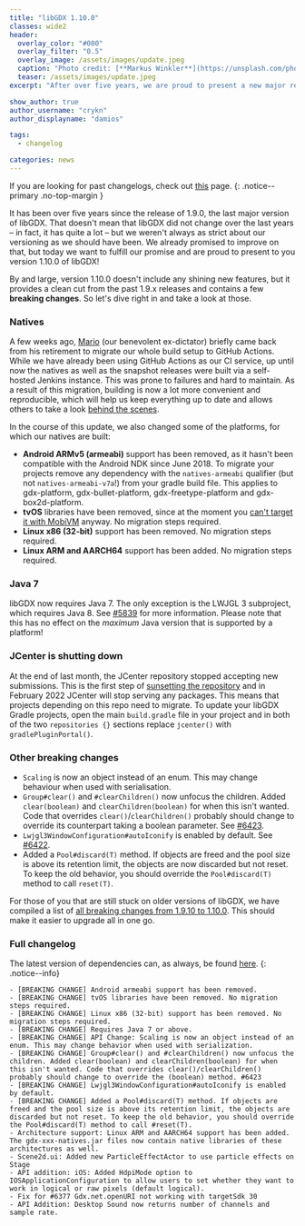 ```yaml
---
title: "libGDX 1.10.0"
classes: wide2
header:
  overlay_color: "#000"
  overlay_filter: "0.5"
  overlay_image: /assets/images/update.jpeg
  caption: "Photo credit: [**Markus Winkler**](https://unsplash.com/photos/cxoR55-bels)"
  teaser: /assets/images/update.jpeg
excerpt: "After over five years, we are proud to present a new major release of libGDX: version 1.10.0!"

show_author: true
author_username: "crykn"
author_displayname: "damios"

tags:
  - changelog

categories: news
---
```

If you are looking for past changelogs, check out [this](/news/changelog/) page.
{: .notice--primary .no-top-margin }

It has been over five years since the release of 1.9.0, the last major version of libGDX. That doesn't mean that libGDX did not change over the last years – in fact, it has quite a lot – but we weren't always as strict about our versioning as we should have been. We already promised to improve on that, but today we want to fulfill our promise and are proud to present to you version 1.10.0 of libGDX!

By and large, version 1.10.0 doesn't include any shining new features, but it provides a clean cut from the past 1.9.x releases and contains a few **breaking changes**. So let's dive right in and take a look at those.

### Natives
A few weeks ago, [Mario](https://twitter.com/badlogicgames) (our benevolent ex-dictator) briefly came back from his retirement to migrate our whole build setup to GitHub Actions. While we have already been using GitHub Actions as our CI service, up until now the natives as well as the snapshot releases were built via a self-hosted Jenkins instance. This was prone to failures and hard to maintain. As a result of this migration, building is now a lot more convenient and reproducible, which will help us keep everything up to date and allows others to take a look [behind the scenes](https://github.com/libgdx/libgdx/blob/master/.github/workflows/build-snapshot.yml).

In the course of this update, we also changed some of the platforms, for which our natives are built:

- **Android ARMv5 (armeabi)** support has been removed, as it hasn't been compatible with the Android NDK since June 2018. To migrate your projects remove any dependency with the `natives-armeabi` qualifier (but not `natives-armeabi-v7a`!) from your gradle build file. This applies to gdx-platform, gdx-bullet-platform, gdx-freetype-platform and gdx-box2d-platform.
- **tvOS** libraries have been removed, since at the moment you [can't target it with MobiVM](https://github.com/MobiVM/robovm/issues/181) anyway. No migration steps required.
- **Linux x86 (32-bit)** support has been removed. No migration steps required.
- **Linux ARM and AARCH64** support has been added. No migration steps required.

### Java 7
libGDX now requires Java 7. The only exception is the LWJGL 3 subproject, which requires Java 8. See [#5839](https://github.com/libgdx/libgdx/pull/5839) for more information. Please note that this has no effect on the _maximum_ Java version that is supported by a platform!

### JCenter is shutting down
At the end of last month, the JCenter repository stopped accepting new submissions. This is the first step of [sunsetting the repository](https://jfrog.com/blog/into-the-sunset-bintray-jcenter-gocenter-and-chartcenter/) and in February 2022 JCenter will stop serving any packages. This means that projects depending on this repo need to migrate. To update your libGDX Gradle projects, open the main `build.gradle` file in your project and in both of the two `repositories {}` sections replace `jcenter()` with `gradlePluginPortal()`.

### Other breaking changes
- `Scaling` is now an object instead of an enum. This may change behaviour when used with serialisation.
- `Group#clear()` and `#clearChildren()` now unfocus the children. Added `clear(boolean)` and `clearChildren(boolean)` for when this isn't wanted. Code that overrides `clear()`/`clearChildren()` probably should change to override its counterpart taking a boolean parameter. See [#6423](https://github.com/libgdx/libgdx/pull/6423).
- `Lwjgl3WindowConfiguration#autoIconify` is enabled by default. See [#6422](https://github.com/libgdx/libgdx/pull/6422).
- Added a `Pool#discard(T)` method. If objects are freed and the pool size is above its retention limit, the objects are now discarded but not reset. To keep the old behavior, you should override the `Pool#discard(T)` method to call `reset(T)`.


For those of you that are still stuck on older versions of libGDX, we have compiled a list of [all breaking changes from 1.9.10 to 1.10.0](/news/2021/04/the-ultimate-migration-guide). This should make it easier to upgrade all in one go.


### Full changelog
The latest version of dependencies can, as always, be found [here](/dev/versions/).
{: .notice--info}
```
- [BREAKING CHANGE] Android armeabi support has been removed.
- [BREAKING CHANGE] tvOS libraries have been removed. No migration steps required.
- [BREAKING CHANGE] Linux x86 (32-bit) support has been removed. No migration steps required.
- [BREAKING CHANGE] Requires Java 7 or above.
- [BREAKING CHANGE] API Change: Scaling is now an object instead of an enum. This may change behavior when used with serialization.
- [BREAKING CHANGE] Group#clear() and #clearChildren() now unfocus the children. Added clear(boolean) and clearChildren(boolean) for when this isn't wanted. Code that overrides clear()/clearChildren() probably should change to override the (boolean) method. #6423
- [BREAKING CHANGE] Lwjgl3WindowConfiguration#autoIconify is enabled by default.
- [BREAKING CHANGE] Added a Pool#discard(T) method. If objects are freed and the pool size is above its retention limit, the objects are discarded but not reset. To keep the old behavior, you should override the Pool#discard(T) method to call #reset(T).
- Architecture support: Linux ARM and AARCH64 support has been added. The gdx-xxx-natives.jar files now contain native libraries of these architectures as well.
- Scene2d.ui: Added new ParticleEffectActor to use particle effects on Stage
- API addition: iOS: Added HdpiMode option to IOSApplicationConfiguration to allow users to set whether they want to work in logical or raw pixels (default logical).
- Fix for #6377 Gdx.net.openURI not working with targetSdk 30
- API Addition: Desktop Sound now returns number of channels and sample rate.
```
